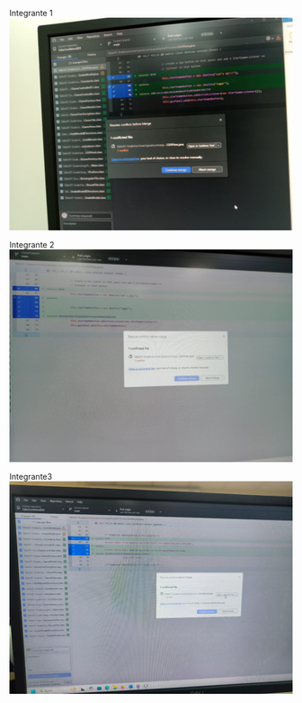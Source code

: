 Integrante 1
![Conflicto1](Imagenes/conflicto1.jpg)

Integrante 2
![Conflicto1](Imagenes/conflicto2.jpg)

Integrante3
![Conflicto1](Imagenes/conflicto3.jpg)


